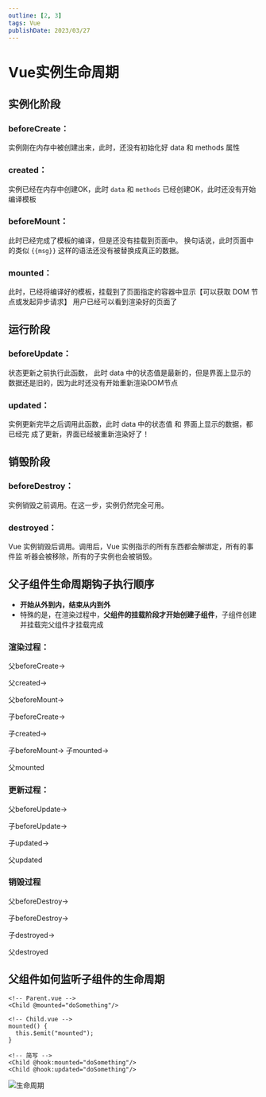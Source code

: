 ```yaml
---
outline: [2, 3]
tags: Vue
publishDate: 2023/03/27
---
```

# Vue实例生命周期
## 实例化阶段


### beforeCreate：

实例刚在内存中被创建出来，此时，还没有初始化好 data 和 methods 属性

### created：

实例已经在内存中创建OK，此时 `data` 和 `methods` 已经创建OK，此时还没有开始编译模板

### beforeMount：

此时已经完成了模板的编译，但是还没有挂载到页面中。
换句话说，此时页面中的类似 `{{msg}}` 这样的语法还没有被替换成真正的数据。

### mounted：

此时，已经将编译好的模板，挂载到了页面指定的容器中显示【可以获取 DOM 节点或发起异步请求】
用户已经可以看到渲染好的页面了

## 运行阶段


### beforeUpdate：

状态更新之前执行此函数， 此时 data 中的状态值是最新的，但是界面上显示的
数据还是旧的，因为此时还没有开始重新渲染DOM节点

### updated：

实例更新完毕之后调用此函数，此时 data 中的状态值 和 界面上显示的数据，都已经完
成了更新，界面已经被重新渲染好了！

## 销毁阶段

### beforeDestroy：

实例销毁之前调用。在这一步，实例仍然完全可用。

### destroyed：

Vue 实例销毁后调用。调用后，Vue 实例指示的所有东西都会解绑定，所有的事件监
听器会被移除，所有的子实例也会被销毁。

## 父子组件生命周期钩子执行顺序

- **开始从外到内，结束从内到外**
- 特殊的是，在渲染过程中，**父组件的挂载阶段才开始创建子组件**，子组件创建并挂载完父组件才挂载完成

### 渲染过程：

父beforeCreate->

父created->

父beforeMount->

子beforeCreate->

子created->

子beforeMount->
子mounted->

父mounted

### 更新过程：

父beforeUpdate->

子beforeUpdate->

子updated->

父updated

### 销毁过程

父beforeDestroy->

子beforeDestroy->

子destroyed->

父destroyed

## 父组件如何监听子组件的生命周期

```vue
<!-- Parent.vue -->
<Child @mounted="doSomething"/>

<!-- Child.vue -->
mounted() {
  this.$emit("mounted");
}

<!-- 简写 -->
<Child @hook:mounted="doSomething"/>
<Child @hook:updated="doSomething"/>
```

![生命周期](/src/assets/vue-lifecycle.png)
